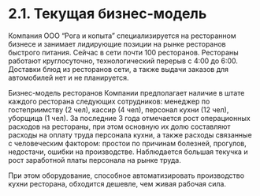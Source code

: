 # 2.1. Текущая бизнес-модель

Компания ООО “Рога и копыта” специализируется на ресторанном бизнесе и занимает лидирующие позиции на рынке ресторанов быстрого питания. Сейчас в сети почти 100 ресторанов. Рестораны работают круглосуточно, технологический перерыв с 4:00 до 6:00. Доставки блюд из ресторанов сети, а также выдачи заказов для автомобилей нет и не планируется.

Бизнес-модель ресторанов Компании предполагает наличие в штате каждого ресторана следующих сотрудников: менеджер по гостеприимству (2 чел), кассир (4 чел), персонал кухни (12 чел), уборщица (1 чел). 
За последние 3 года отмечается рост операционных расходов на рестораны, при этом основную их долю составляют расходы на оплату труда персонала кухни, а также расходы связанные с человеческим фактором: простои по причинам болезней, прогулов, недостачи, ошибки на производстве. Наблюдается большая текучка и рост заработной платы персонала на рынке труда. 

При этом оборудование, способное автоматизировать производство кухни ресторана, обходится дешевле, чем живая рабочая сила.
